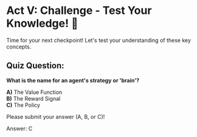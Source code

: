 # Act V: Challenge - Test Your Knowledge! 🎯

Time for your next checkpoint! Let's test your understanding of these key concepts.

## Quiz Question:

**What is the name for an agent's strategy or 'brain'?**

**A)** The Value Function  
**B)** The Reward Signal  
**C)** The Policy

Please submit your answer (A, B, or C)!

Answer: C
